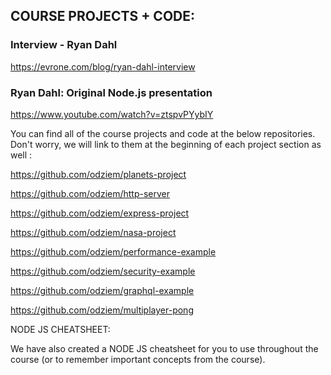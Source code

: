 ## COURSE PROJECTS + CODE:

### Interview - Ryan Dahl

https://evrone.com/blog/ryan-dahl-interview

### Ryan Dahl: Original Node.js presentation

https://www.youtube.com/watch?v=ztspvPYybIY

You can find all of the course projects and code at the below repositories. Don't worry, we will link to them at the beginning of each project section as well :

https://github.com/odziem/planets-project

https://github.com/odziem/http-server

https://github.com/odziem/express-project

https://github.com/odziem/nasa-project

https://github.com/odziem/performance-example

https://github.com/odziem/security-example

https://github.com/odziem/graphql-example

https://github.com/odziem/multiplayer-pong

NODE JS CHEATSHEET:

We have also created a NODE JS cheatsheet for you to use throughout the course (or to remember important concepts from the course).